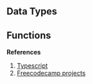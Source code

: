 ## Data Types

## Functions



**References**

1. [Typescript](https://www.typescriptlang.org/docs/)
2. [Freecodecamp projects](https://www.freecodecamp.org/news/learn-typescript-for-practical-projects/)